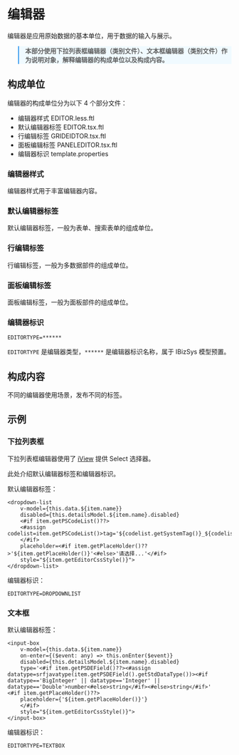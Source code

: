 # 编辑器

编辑器是应用原始数据的基本单位，用于数据的输入与展示。

<blockquote style="border-color: #2892ec;background-color: #f0faff;">
    <p>
        <strong>
        本部分使用下拉列表框编辑器（类别文件）、文本框编辑器（类别文件）作为说明对象，解释编辑器的构成单位以及构成内容。
        </strong>
    </p>
</blockquote>


## 构成单位

编辑器的构成单位分为以下 4 个部分文件：
- 编辑器样式 EDITOR.less.ftl
- 默认编辑器标签 EDITOR.tsx.ftl
- 行编辑标签 GRIDEIDTOR.tsx.ftl 
- 面板编辑标签 PANELEDITOR.tsx.ftl
- 编辑器标识 template.properties 


### 编辑器样式

编辑器样式用于丰富编辑器内容。


### 默认编辑器标签

默认编辑器标签，一般为表单、搜索表单的组成单位。


### 行编辑标签

行编辑标签，一般为多数据部件的组成单位。


### 面板编辑标签

面板编辑标签，一般为面板部件的组成单位。


### 编辑器标识

```freemarker
EDITORTYPE=******
```

`EDITORTYPE` 是编辑器类型，`******` 是编辑器标识名称，属于 IBizSys 模型预置。


## 构成内容

不同的编辑器使用场景，发布不同的标签。


## 示例


### 下拉列表框

下拉列表框编辑器使用了 [iView](https://www.iviewui.com) 提供 Select 选择器。

此处介绍默认编辑器标签和编辑器标识。

默认编辑器标签：

```freemarker
<dropdown-list 
	v-model={this.data.${item.name}}  
	disabled={this.detailsModel.${item.name}.disabled}  
	<#if item.getPSCodeList()??>
    <#assign codelist=item.getPSCodeList()>tag='${codelist.getSystemTag()}_${codelist.codeName}'
    </#if> 
    placeholder=<#if item.getPlaceHolder()??>'${item.getPlaceHolder()}'<#else>'请选择...'</#if> 
    style="${item.getEditorCssStyle()}">
</dropdown-list>
```

编辑器标识：
```freemarker
EDITORTYPE=DROPDOWNLIST
```


### 文本框


默认编辑器标签：
```freemarker
<input-box 
	v-model={this.data.${item.name}}  
	on-enter={($event: any) => this.onEnter($event)} 
	disabled={this.detailsModel.${item.name}.disabled} 
	type='<#if item.getPSDEField()??><#assign datatype=srfjavatype(item.getPSDEField().getStdDataType())><#if datatype=='BigInteger' || datatype=='Integer' || datatype=='Double'>number<#else>string</#if><#else>string</#if>'  	<#if item.getPlaceHolder()??>
	placeholder={'${item.getPlaceHolder()}'}
	</#if> 
	style="${item.getEditorCssStyle()}">
</input-box>
```

编辑器标识：
```freemarker
EDITORTYPE=TEXTBOX
```

